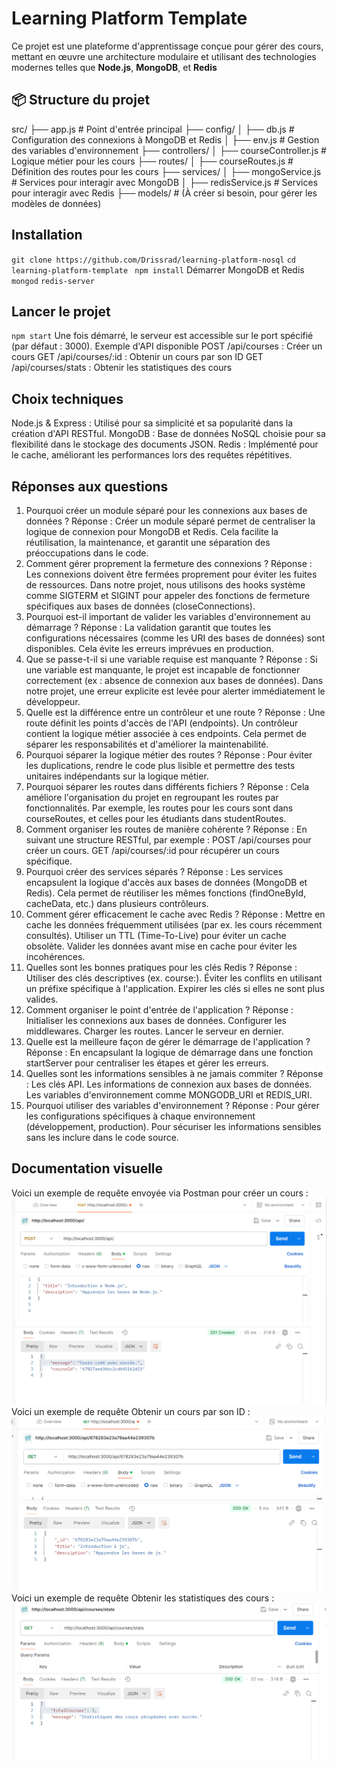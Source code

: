 # Learning Platform Template
Ce projet est une plateforme d'apprentissage conçue pour gérer des cours, mettant en œuvre une architecture modulaire et utilisant des technologies modernes telles que **Node.js**, **MongoDB**, et **Redis**
## 📦 Structure du projet

src/
├── app.js                   # Point d'entrée principal
├── config/
│   ├── db.js                # Configuration des connexions à MongoDB et Redis
│   ├── env.js               # Gestion des variables d'environnement
├── controllers/
│   ├── courseController.js  # Logique métier pour les cours
├── routes/
│   ├── courseRoutes.js      # Définition des routes pour les cours
├── services/
│   ├── mongoService.js      # Services pour interagir avec MongoDB
│   ├── redisService.js      # Services pour interagir avec Redis
├── models/                  # (À créer si besoin, pour gérer les modèles de données)
 ## Installation
  `git clone https://github.com/Drissrad/learning-platform-nosql`
  `cd learning-platform-template`
 ` npm install`
  Démarrer MongoDB et Redis
   `mongod`
  `redis-server`
 ##  Lancer le projet
 `npm start`
Une fois démarré, le serveur est accessible sur le port spécifié (par défaut : 3000).
Exemple d'API disponible 
POST /api/courses : Créer un cours
GET /api/courses/:id : Obtenir un cours par son ID
GET /api/courses/stats : Obtenir les statistiques des cours
## Choix techniques
Node.js & Express : Utilisé pour sa simplicité et sa popularité dans la création d'API RESTful.
MongoDB : Base de données NoSQL choisie pour sa flexibilité dans le stockage des documents JSON.
Redis : Implémenté pour le cache, améliorant les performances lors des requêtes répétitives.
## Réponses aux questions 
1. Pourquoi créer un module séparé pour les connexions aux bases de données ?
Réponse :
Créer un module séparé permet de centraliser la logique de connexion pour MongoDB et Redis. Cela facilite la réutilisation, la maintenance, et garantit une séparation des préoccupations dans le code.
2. Comment gérer proprement la fermeture des connexions ?
Réponse :
Les connexions doivent être fermées proprement pour éviter les fuites de ressources. Dans notre projet, nous utilisons des hooks système comme SIGTERM et SIGINT pour appeler des fonctions de fermeture spécifiques aux bases de données (closeConnections).
3. Pourquoi est-il important de valider les variables d'environnement au démarrage ?
Réponse :
La validation garantit que toutes les configurations nécessaires (comme les URI des bases de données) sont disponibles. Cela évite les erreurs imprévues en production.
4. Que se passe-t-il si une variable requise est manquante ?
Réponse :
Si une variable est manquante, le projet est incapable de fonctionner correctement (ex : absence de connexion aux bases de données). Dans notre projet, une erreur explicite est levée pour alerter immédiatement le développeur.
5. Quelle est la différence entre un contrôleur et une route ?
Réponse :
Une route définit les points d'accès de l'API (endpoints).
Un contrôleur contient la logique métier associée à ces endpoints.
Cela permet de séparer les responsabilités et d'améliorer la maintenabilité.
6. Pourquoi séparer la logique métier des routes ?
Réponse :
Pour éviter les duplications, rendre le code plus lisible et permettre des tests unitaires indépendants sur la logique métier.
7. Pourquoi séparer les routes dans différents fichiers ?
Réponse :
Cela améliore l'organisation du projet en regroupant les routes par fonctionnalités. Par exemple, les routes pour les cours sont dans courseRoutes, et celles pour les étudiants dans studentRoutes.
8. Comment organiser les routes de manière cohérente ?
Réponse :
En suivant une structure RESTful, par exemple :
POST /api/courses pour créer un cours.
GET /api/courses/:id pour récupérer un cours spécifique.
9. Pourquoi créer des services séparés ?
Réponse :
Les services encapsulent la logique d'accès aux bases de données (MongoDB et Redis). Cela permet de réutiliser les mêmes fonctions (findOneById, cacheData, etc.) dans plusieurs contrôleurs.
10. Comment gérer efficacement le cache avec Redis ?
Réponse :
Mettre en cache les données fréquemment utilisées (par ex. les cours récemment consultés).
Utiliser un TTL (Time-To-Live) pour éviter un cache obsolète.
Valider les données avant mise en cache pour éviter les incohérences.
11. Quelles sont les bonnes pratiques pour les clés Redis ?
Réponse :
Utiliser des clés descriptives (ex. course:<courseId>).
Éviter les conflits en utilisant un préfixe spécifique à l'application.
Expirer les clés si elles ne sont plus valides.
12. Comment organiser le point d'entrée de l'application ?
Réponse :
Initialiser les connexions aux bases de données.
Configurer les middlewares.
Charger les routes.
Lancer le serveur en dernier.
13. Quelle est la meilleure façon de gérer le démarrage de l'application ?
Réponse :
En encapsulant la logique de démarrage dans une fonction startServer pour centraliser les étapes et gérer les erreurs.
14. Quelles sont les informations sensibles à ne jamais commiter ?
Réponse :
Les clés API.
Les informations de connexion aux bases de données.
Les variables d'environnement comme MONGODB_URI et REDIS_URI.
15. Pourquoi utiliser des variables d'environnement ?
Réponse :
Pour gérer les configurations spécifiques à chaque environnement (développement, production).
Pour sécuriser les informations sensibles sans les inclure dans le code source.
## Documentation visuelle
Voici un exemple de requête envoyée via Postman pour créer un cours :
![Requête POST /api/courses](images/img1.png)
Voici un exemple de requête Obtenir un cours par son ID :
![Requête GET /api/courses/:id](images/img2.png)
Voici un exemple de requête Obtenir les statistiques des cours :
![Requête GET /api/courses/stats](images/img3.png)
